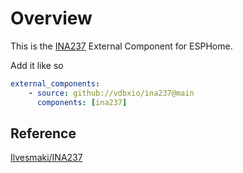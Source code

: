 # Overview

This is the [INA237][1] External Component for ESPHome.

Add it like so

```yaml
external_components:
    - source: github://vdbxio/ina237@main
      components: [ina237]
```

## Reference
[Ilvesmaki/INA237][2]


[1]: https://www.ti.com/document-viewer/INA237/datasheet/GUID-C4950780-1AF9-4205-AD23-94DEC98F74B5
[2]: https://github.com/Ilvesmaki/INA237
